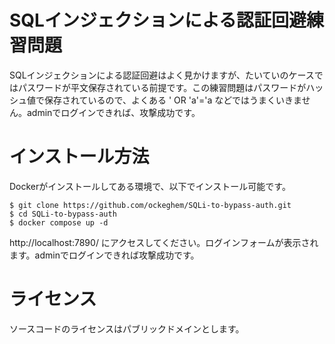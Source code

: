 # SQLインジェクションによる認証回避練習問題

SQLインジェクションによる認証回避はよく見かけますが、たいていのケースではパスワードが平文保存されている前提です。この練習問題はパスワードがハッシュ値で保存されているので、よくある ' OR 'a'='a などではうまくいきません。adminでログインできれば、攻撃成功です。

# インストール方法
Dockerがインストールしてある環境で、以下でインストール可能です。

```
$ git clone https://github.com/ockeghem/SQLi-to-bypass-auth.git
$ cd SQLi-to-bypass-auth
$ docker compose up -d
```

http://localhost:7890/ にアクセスしてください。ログインフォームが表示されます。adminでログインできれば攻撃成功です。

# ライセンス
ソースコードのライセンスはパブリックドメインとします。
